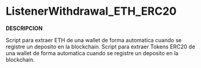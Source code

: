# ListenerWithdrawal_ETH_ERC20

**DESCRIPCION**

Script para extraer ETH de una wallet de forma automatica cuando se registre un deposito en la blockchain.
Script para extraer Tokens ERC20 de una wallet de forma automatica cuando se registre un deposito en la blockchain.
